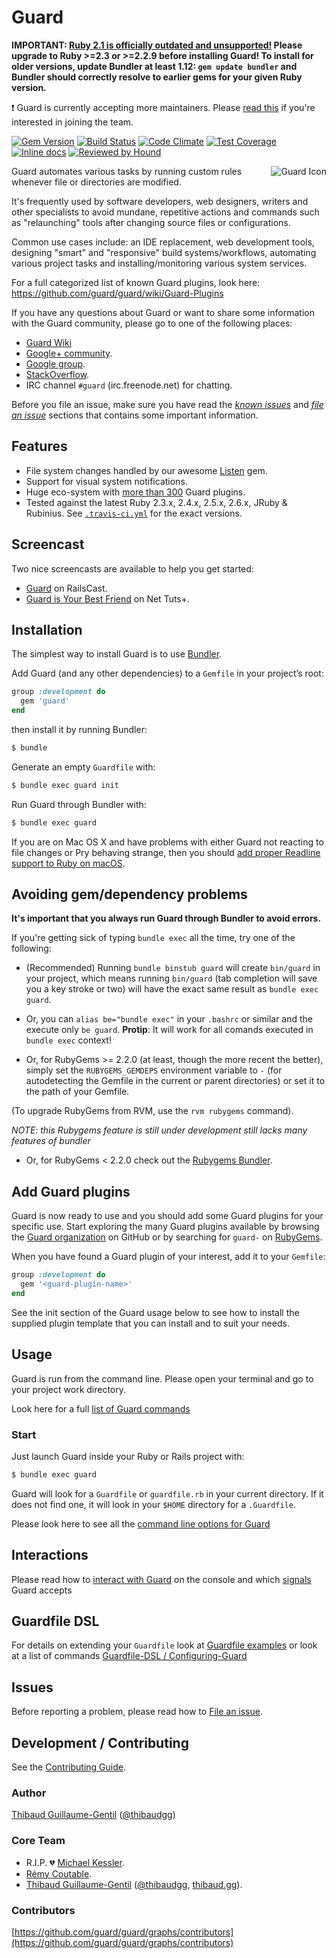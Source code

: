 # Guard

**IMPORTANT: [Ruby 2.1 is officially outdated and unsupported!](https://www.ruby-lang.org/en/news/2016/03/30/ruby-2-1-9-released/) Please upgrade to Ruby >=2.3 or >=2.2.9 before installing Guard! To install for older versions, update Bundler at least 1.12: `gem update bundler` and Bundler should correctly resolve to earlier gems for your given Ruby version.**

:exclamation: Guard is currently accepting more maintainers. Please [read this](https://github.com/guard/guard/wiki/Maintainers) if you're interested in joining the team.

[![Gem Version](https://img.shields.io/gem/v/guard.svg?style=flat)](https://rubygems.org/gems/guard) [![Build Status](https://travis-ci.org/guard/guard.svg?branch=master)](https://travis-ci.org/guard/guard) [![Code Climate](https://codeclimate.com/github/guard/guard/badges/gpa.svg)](https://codeclimate.com/github/guard/guard) [![Test Coverage](https://codeclimate.com/github/guard/guard/badges/coverage.svg)](https://codeclimate.com/github/guard/guard) [![Inline docs](http://inch-ci.org/github/guard/guard.svg)](http://inch-ci.org/github/guard/guard) [![Reviewed by Hound](https://img.shields.io/badge/Reviewed_by-Hound-8E64B0.svg)](https://houndci.com)

<img src="http://f.cl.ly/items/0A0M3W2x3I1P450z341U/guard-Icon.png" alt="Guard Icon" align="right" />
Guard automates various tasks by running custom rules whenever file or directories are modified.

It's frequently used by software developers, web designers, writers and other specialists to avoid mundane, repetitive actions and commands such as "relaunching" tools after changing source files or configurations.

Common use cases include: an IDE replacement, web development tools, designing "smart" and "responsive" build systems/workflows, automating various project tasks and installing/monitoring various system services.

For a full categorized list of known Guard plugins, look here: https://github.com/guard/guard/wiki/Guard-Plugins

If you have
any questions about Guard or want to share some information with the Guard community, please go to one of
the following places:

* [Guard Wiki](https://github.com/guard/guard/wiki)
* [Google+ community](https://plus.google.com/communities/110022199336250745477).
* [Google group](http://groups.google.com/group/guard-dev).
* [StackOverflow](http://stackoverflow.com/questions/tagged/guard).
* IRC channel `#guard` (irc.freenode.net) for chatting.

Before you file an issue, make sure you have read the _[known issues](#issues)_ and _[file an issue](#file-an-issue)_ sections that contains some important information.

## Features

* File system changes handled by our awesome [Listen](https://github.com/guard/listen) gem.
* Support for visual system notifications.
* Huge eco-system with [more than 300](https://rubygems.org/search?query=guard-) Guard plugins.
* Tested against the latest Ruby 2.3.x, 2.4.x, 2.5.x, 2.6.x, JRuby & Rubinius. See [`.travis-ci.yml`](https://github.com/guard/guard/blob/master/.travis.yml) for the exact versions.

## Screencast

Two nice screencasts are available to help you get started:

* [Guard](http://railscasts.com/episodes/264-guard) on RailsCast.
* [Guard is Your Best Friend](http://net.tutsplus.com/tutorials/tools-and-tips/guard-is-your-best-friend) on Net Tuts+.

## Installation

The simplest way to install Guard is to use [Bundler](http://bundler.io).

Add Guard (and any other dependencies) to a `Gemfile` in your project’s root:

```ruby
group :development do
  gem 'guard'
end
```

then install it by running Bundler:

```bash
$ bundle
```

Generate an empty `Guardfile` with:

```bash
$ bundle exec guard init
```

Run Guard through Bundler with:

```bash
$ bundle exec guard
```

If you are on Mac OS X and have problems with either Guard not reacting to file
changes or Pry behaving strange, then you should [add proper Readline support
to Ruby on macOS](https://github.com/guard/guard/wiki/Add-Readline-support-to-Ruby-on-Mac-OS-X).

## Avoiding gem/dependency problems

**It's important that you always run Guard through Bundler to avoid errors.**

If you're getting sick of typing `bundle exec` all the time, try one of the following:

* (Recommended) Running `bundle binstub guard` will create `bin/guard` in your
  project, which means running `bin/guard` (tab completion will save you a key
  stroke or two) will have the exact same result as `bundle exec guard`.

* Or, you can `alias be="bundle exec"` in your `.bashrc` or similar and the execute only `be guard`.
  **Protip**: It will work for all comands executed in `bundle exec` context!


* Or, for RubyGems >= 2.2.0 (at least, though the more recent the better),
  simply set the `RUBYGEMS_GEMDEPS` environment variable to `-` (for autodetecting
  the Gemfile in the current or parent directories) or set it to the path of your Gemfile.

(To upgrade RubyGems from RVM, use the `rvm rubygems` command).

*NOTE: this Rubygems feature is still under development still lacks many features of bundler*

* Or, for RubyGems < 2.2.0 check out the [Rubygems Bundler](https://github.com/rvm/rubygems-bundler).

## Add Guard plugins

Guard is now ready to use and you should add some Guard plugins for your specific use. Start exploring the many Guard
plugins available by browsing the [Guard organization](https://github.com/guard) on GitHub or by searching for `guard-`
on [RubyGems](https://rubygems.org/search?utf8=%E2%9C%93&query=guard-).

When you have found a Guard plugin of your interest, add it to your `Gemfile`:

```ruby
group :development do
  gem '<guard-plugin-name>'
end
```

See the init section of the Guard usage below to see how to install the supplied plugin template that you can install and
to suit your needs.

## Usage

Guard is run from the command line. Please open your terminal and go to your project work directory.

Look here for a full [list of Guard commands](https://github.com/guard/guard/wiki/List-of-Guard-Commands)

### Start

Just launch Guard inside your Ruby or Rails project with:

```bash
$ bundle exec guard
```

Guard will look for a `Guardfile` or `guardfile.rb` in your current directory. If it does not find one, it will look
in your `$HOME` directory for a `.Guardfile`.

Please look here to see all the [command line options for Guard](https://github.com/guard/guard/wiki/Command-line-options-for-Guard)

## Interactions

Please read how to [interact with Guard](https://github.com/guard/guard/wiki/Interacting-with-Guard) on the console and which [signals](https://github.com/guard/guard/wiki/Interacting-with-Guard#guard-signals) Guard accepts


## Guardfile DSL

For details on extending your `Guardfile` look at [Guardfile examples](https://github.com/guard/guard/wiki/Guardfile-examples) or look at a list of commands [Guardfile-DSL / Configuring-Guard](https://github.com/guard/guard/wiki/Guardfile-DSL---Configuring-Guard)

## Issues

Before reporting a problem, please read how to [File an issue](https://github.com/guard/guard/blob/master/CONTRIBUTING.md#file-an-issue).

## Development / Contributing

See the [Contributing Guide](https://github.com/guard/guard/blob/master/CONTRIBUTING.md#development).
### Author

[Thibaud Guillaume-Gentil](https://github.com/thibaudgg) ([@thibaudgg](https://twitter.com/thibaudgg))

### Core Team

* R.I.P. :broken_heart: [Michael Kessler](https://github.com/netzpirat).
* [Rémy Coutable](https://github.com/rymai).
* [Thibaud Guillaume-Gentil](https://github.com/thibaudgg) ([@thibaudgg](https://twitter.com/thibaudgg), [thibaud.gg](https://thibaud.gg/)).

### Contributors

[https://github.com/guard/guard/graphs/contributors](https://github.com/guard/guard/graphs/contributors)
